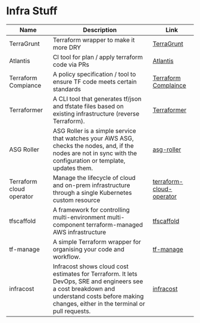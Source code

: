 # Infra Stuff

|           Name           |                                                                                           Description                                                                                           |                                  Link                                  |
| ------------------------ | ----------------------------------------------------------------------------------------------------------------------------------------------------------------------------------------------- | ---------------------------------------------------------------------- |
| TerraGrunt               | Terraform wrapper to make it more DRY                                                                                                                                                           | [TerraGrunt](https://terragrunt.gruntwork.io/)                         |
| Atlantis                 | CI tool for plan / apply terraform code via PRs                                                                                                                                                 | [Atlantis](https://www.runatlantis.io/)                                |
| Terraform Compiance      | A policy specification / tool to ensure TF code meets certain standards                                                                                                                         | [Terraform Complaince](https://terraform-compliance.com/)              |
| Terraformer              | A CLI tool that generates tf/json and tfstate files based on existing infrastructure (reverse Terraform).                                                                                       | [Terraformer](https://github.com/GoogleCloudPlatform/terraformer)      |
| ASG Roller               | ASG Roller is a simple service that watches your AWS ASG, checks the nodes, and, if the nodes are not in sync with the configuration or template, updates them.                                 | [asg-roller](https://github.com/deitch/aws-asg-roller)                 |
| Terraform cloud operator | Manage the lifecycle of cloud and on-prem infrastructure through a single Kubernetes custom resource                                                                                            | [terraform-cloud-operator](https://github.com/hashicorp/terraform-k8s) |
| tfscaffold               | A framework for controlling multi-environment multi-component terraform-managed AWS infrastructure                                                                                              | [tfscaffold](https://github.com/tfutils/tfscaffold)                    |
| tf-manage                | A simple Terraform wrapper for organising your code and workflow.                                                                                                                               | [tf-manage](https://github.com/adobe/tf-manage)                        |
| infracost                | Infracost shows cloud cost estimates for Terraform. It lets DevOps, SRE and engineers see a cost breakdown and understand costs before making changes, either in the terminal or pull requests. | [infracost](https://github.com/infracost/infracost)                    |